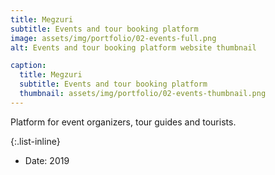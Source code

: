```yaml
---
title: Megzuri
subtitle: Events and tour booking platform
image: assets/img/portfolio/02-events-full.png
alt: Events and tour booking platform website thumbnail

caption:
  title: Megzuri
  subtitle: Events and tour booking platform
  thumbnail: assets/img/portfolio/02-events-thumbnail.png
---
```

Platform for event organizers, tour guides and tourists.

{:.list-inline}
- Date: 2019
